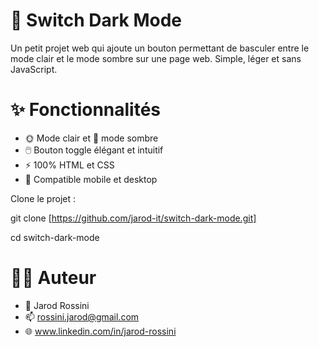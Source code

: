 # 🌙 Switch Dark Mode

Un petit projet web qui ajoute un bouton permettant de basculer entre le mode clair et le mode sombre sur une page web.
Simple, léger et sans JavaScript.

# ✨ Fonctionnalités

- 🌞 Mode clair et 🌙 mode sombre
- 🖱️ Bouton toggle élégant et intuitif
- ⚡ 100% HTML et CSS
- 📱 Compatible mobile et desktop

Clone le projet :

git clone [https://github.com/jarod-it/switch-dark-mode.git]

cd switch-dark-mode

# 🧑‍💻 Auteur

- 👤 Jarod Rossini
- 📫 rossini.jarod@gmail.com
- 🌐 www.linkedin.com/in/jarod-rossini

